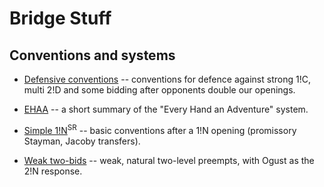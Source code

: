 # Bridge Stuff

## Conventions and systems

* [Defensive conventions](defence.html) -- conventions for defence
  against strong 1!C, multi 2!D and some bidding after opponents
  double our openings.

* [EHAA](ehaa.html) -- a short summary of the "Every Hand an
  Adventure" system.

* [Simple 1!N](transfer.html)<sup>SR</sup> -- basic conventions after
  a 1!N opening (promissory Stayman, Jacoby transfers).

* [Weak two-bids](weaktwo.html) -- weak, natural two-level preempts, with
  Ogust as the 2!N response.
